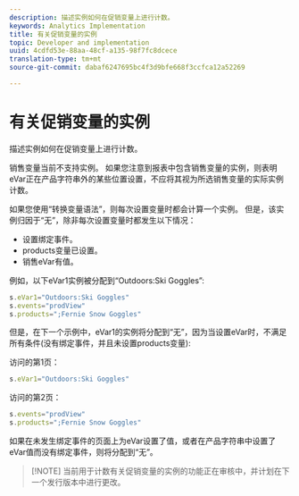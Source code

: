 ```yaml
---
description: 描述实例如何在促销变量上进行计数。
keywords: Analytics Implementation
title: 有关促销变量的实例
topic: Developer and implementation
uuid: 4cdfd53e-88aa-48cf-a135-98f7fc8dcece
translation-type: tm+mt
source-git-commit: dabaf6247695bc4f3d9bfe668f3ccfca12a52269

---
```



# 有关促销变量的实例

描述实例如何在促销变量上进行计数。

销售变量当前不支持实例。 如果您注意到报表中包含销售变量的实例，则表明eVar正在产品字符串外的某些位置设置，不应将其视为所选销售变量的实际实例计数。

如果您使用“转换变量语法”，则每次设置变量时都会计算一个实例。 但是，该实例归因于“无”，除非每次设置变量时都发生以下情况：

* 设置绑定事件。
* products变量已设置。
* 销售eVar有值。

例如，以下eVar1实例被分配到“Outdoors:Ski Goggles”:

```js
s.eVar1="Outdoors:Ski Goggles" 
s.events="prodView" 
s.products=";Fernie Snow Goggles"
```

但是，在下一个示例中，eVar1的实例将分配到“无”，因为当设置eVar时，不满足所有条件(没有绑定事件，并且未设置products变量):

访问的第1页：

```js
s.eVar1="Outdoors:Ski Goggles"
```

访问的第2页：

```js
s.events="prodView" 
s.products=";Fernie Snow Goggles"
```

如果在未发生绑定事件的页面上为eVar设置了值，或者在产品字符串中设置了eVar值而没有绑定事件，则将分配到“无”。

>[!NOTE] 当前用于计数有关促销变量的实例的功能正在审核中，并计划在下一个发行版本中进行更改。

